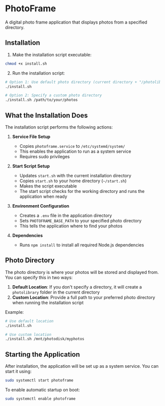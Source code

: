 # PhotoFrame

A digital photo frame application that displays photos from a specified directory.

## Installation

1. Make the installation script executable:

```bash
chmod +x install.sh
```

2. Run the installation script:

```bash
# Option 1: Use default photo directory (current directory + "/photolibrary")
./install.sh

# Option 2: Specify a custom photo directory
./install.sh /path/to/your/photos
```

## What the Installation Does

The installation script performs the following actions:

1. **Service File Setup**

   - Copies `photoframe.service` to `/etc/systemd/system/`
   - This enables the application to run as a system service
   - Requires sudo privileges

2. **Start Script Setup**

   - Updates `start.sh` with the current installation directory
   - Copies `start.sh` to your home directory (`~/start.sh`)
   - Makes the script executable
   - The start script checks for the working directory and runs the application when ready

3. **Environment Configuration**

   - Creates a `.env` file in the application directory
   - Sets `PHOTOFRAME_BASE_PATH` to your specified photo directory
   - This tells the application where to find your photos

4. **Dependencies**
   - Runs `npm install` to install all required Node.js dependencies

## Photo Directory

The photo directory is where your photos will be stored and displayed from. You can specify this in two ways:

1. **Default Location**: If you don't specify a directory, it will create a `photolibrary` folder in the current directory
2. **Custom Location**: Provide a full path to your preferred photo directory when running the installation script

Example:

```bash
# Use default location
./install.sh

# Use custom location
./install.sh /mnt/photodisk/myphotos
```

## Starting the Application

After installation, the application will be set up as a system service. You can start it using:

```bash
sudo systemctl start photoframe
```

To enable automatic startup on boot:

```bash
sudo systemctl enable photoframe
```
